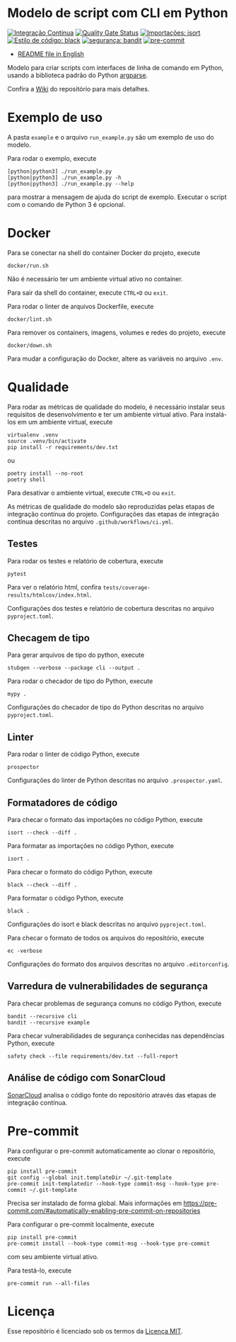 # Modelo de script com CLI em Python

[![Integração Contínua](https://github.com/mateusoliveira43/python-cli-script-template/actions/workflows/ci.yml/badge.svg)](https://github.com/mateusoliveira43/python-cli-script-template/actions)
[![Quality Gate Status](https://sonarcloud.io/api/project_badges/measure?project=mateusoliveira43_python-cli-script-template&metric=alert_status)](https://sonarcloud.io/summary/new_code?id=mateusoliveira43_python-cli-script-template)
[![Importações: isort](https://img.shields.io/badge/%20imports-isort-%231674b1?style=flat&labelColor=ef8336)](https://pycqa.github.io/isort/)
[![Estilo de código: black](https://img.shields.io/badge/code%20style-black-000000.svg)](https://github.com/psf/black)
[![segurança: bandit](https://img.shields.io/badge/security-bandit-yellow.svg)](https://github.com/PyCQA/bandit)
[![pre-commit](https://img.shields.io/badge/pre--commit-enabled-brightgreen?logo=pre-commit&logoColor=white)](https://github.com/pre-commit/pre-commit)

- [README file in English](../README.md)

Modelo para criar scripts com interfaces de linha de comando em Python, usando a biblioteca padrão do Python [argparse](https://docs.python.org/3/library/argparse.html).

Confira a [Wiki](https://github.com/mateusoliveira43/python-cli-script-template/wiki) do repositório para mais detalhes.

# Exemplo de uso

A pasta `example` e o arquivo `run_example.py` são um exemplo de uso do modelo.

Para rodar o exemplo, execute
```
[python|python3] ./run_example.py
[python|python3] ./run_example.py -h
[python|python3] ./run_example.py --help
```
para mostrar a mensagem de ajuda do script de exemplo. Executar o script com o comando de Python 3 é opcional.

# Docker

Para se conectar na shell do container Docker do projeto, execute
```
docker/run.sh
```
Não é necessário ter um ambiente virtual ativo no container.

Para sair da shell do container, execute `CTRL+D` ou `exit`.

Para rodar o linter de arquivos Dockerfile, execute
```
docker/lint.sh
```

Para remover os containers, imagens, volumes e redes do projeto, execute
```
docker/down.sh
```

Para mudar a configuração do Docker, altere as variáveis no arquivo `.env`.

# Qualidade

Para rodar as métricas de qualidade do modelo, é necessário instalar seus requisitos de desenvolvimento e ter um ambiente virtual ativo. Para instalá-los em um ambiente virtual, execute
```
virtualenv .venv
source .venv/bin/activate
pip install -r requirements/dev.txt
```
ou
```
poetry install --no-root
poetry shell
```
Para desativar o ambiente virtual, execute `CTRL+D` ou `exit`.

As métricas de qualidade do modelo são reproduzidas pelas etapas de integração contínua do projeto. Configurações das etapas de integração contínua descritas no arquivo `.github/workflows/ci.yml`.

## Testes

Para rodar os testes e relatório de cobertura, execute
```
pytest
```

Para ver o relatório html, confira `tests/coverage-results/htmlcov/index.html`.

Configurações dos testes e relatório de cobertura descritas no arquivo `pyproject.toml`.

## Checagem de tipo

Para gerar arquivos de tipo do python, execute
```
stubgen --verbose --package cli --output .
```

Para rodar o checador de tipo do Python, execute
```
mypy .
```

Configurações do checador de tipo do Python descritas no arquivo `pyproject.toml`.

## Linter

Para rodar o linter de código Python, execute
```
prospector
```

Configurações do linter de Python descritas no arquivo `.prospector.yaml`.

## Formatadores de código

Para checar o formato das importações no código Python, execute
```
isort --check --diff .
```

Para formatar as importações no código Python, execute
```
isort .
```

Para checar o formato do código Python, execute
```
black --check --diff .
```

Para formatar o código Python, execute
```
black .
```

Configurações do isort e black descritas no arquivo `pyproject.toml`.

Para checar o formato de todos os arquivos do repositório, execute
```
ec -verbose
```

Configurações do formato dos arquivos descritas no arquivo `.editorconfig`.

## Varredura de vulnerabilidades de segurança

Para checar problemas de segurança comuns no código Python, execute
```
bandit --recursive cli
bandit --recursive example
```

Para checar vulnerabilidades de segurança conhecidas nas dependências Python, execute
```
safety check --file requirements/dev.txt --full-report
```

## Análise de código com SonarCloud

[SonarCloud](https://sonarcloud.io/) analisa o código fonte do repositório através das etapas de integração contínua.

# Pre-commit

Para configurar o pre-commit automaticamente ao clonar o repositório, execute
```
pip install pre-commit
git config --global init.templateDir ~/.git-template
pre-commit init-templatedir --hook-type commit-msg --hook-type pre-commit ~/.git-template
```
Precisa ser instalado de forma global. Mais informações em https://pre-commit.com/#automatically-enabling-pre-commit-on-repositories

Para configurar o pre-commit localmente, execute
```
pip install pre-commit
pre-commit install --hook-type commit-msg --hook-type pre-commit
```
com seu ambiente virtual ativo.

Para testá-lo, execute
```
pre-commit run --all-files
```

# Licença

Esse repositório é licenciado sob os termos da [Licença MIT](LICENSE).
